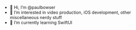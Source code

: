 - 👋 Hi, I’m @paulbowser
- 👀 I’m interested in video production, iOS development, other miscellaneous nerdy stuff
- 🌱 I’m currently learning SwiftUI
<!---
- 💞️ I’m looking to collaborate on ...
- 📫 How to reach me ...
--->

<!---
paulbowser/paulbowser is a ✨ special ✨ repository because its `README.md` (this file) appears on your GitHub profile.
You can click the Preview link to take a look at your changes.
--->
